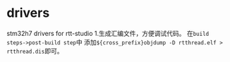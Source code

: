 # drivers
stm32h7 drivers for rtt-studio
1.生成汇编文件，方便调试代码。
在`build steps->post-build step`中
添加`${cross_prefix}objdump -D rtthread.elf > rtthread.dis`即可。